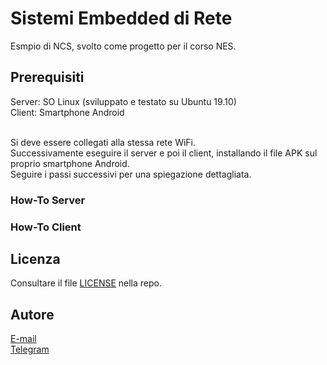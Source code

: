 # Sistemi Embedded di Rete

Esmpio di NCS, svolto come progetto per il corso NES. <br>

## Prerequisiti

Server: SO Linux (sviluppato e testato su Ubuntu 19.10) <br>
Client: Smartphone Android <br><br>

Si deve essere collegati alla stessa rete WiFi. <br>
Successivamente eseguire il server e poi il client, installando il file APK sul proprio smartphone Android. <br> 
Seguire i passi successivi per una spiegazione dettagliata.

### How-To Server

### How-To Client

## Licenza
Consultare il file [LICENSE](https://github.com/michelepenzo/nes/blob/master/LICENSE) nella repo.

## Autore
[E-mail](mailto:michelepenzo@outlook.it) <br>
[Telegram](https://t.me/michelepenzo)